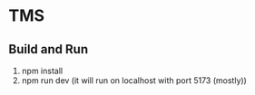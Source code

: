 # TMS

## Build and Run
1. npm install
2. npm run dev (it will run on localhost with port 5173 (mostly))